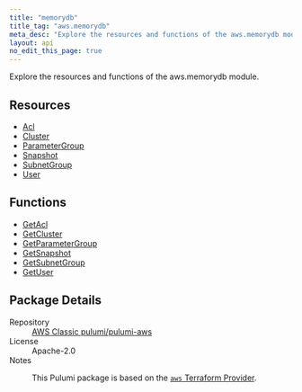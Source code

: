 ```yaml
---
title: "memorydb"
title_tag: "aws.memorydb"
meta_desc: "Explore the resources and functions of the aws.memorydb module."
layout: api
no_edit_this_page: true
---
```


<!-- WARNING: this file was generated by Pulumi Docs Generator. -->
<!-- Do not edit by hand unless you're certain you know what you are doing! -->

Explore the resources and functions of the aws.memorydb module.

<h2 id="resources">Resources</h2>
<ul class="api">
    <li><a href="acl/" title="Acl"><span class="api-symbol api-symbol--resource"></span>Acl</a></li>
    <li><a href="cluster/" title="Cluster"><span class="api-symbol api-symbol--resource"></span>Cluster</a></li>
    <li><a href="parametergroup/" title="ParameterGroup"><span class="api-symbol api-symbol--resource"></span>ParameterGroup</a></li>
    <li><a href="snapshot/" title="Snapshot"><span class="api-symbol api-symbol--resource"></span>Snapshot</a></li>
    <li><a href="subnetgroup/" title="SubnetGroup"><span class="api-symbol api-symbol--resource"></span>SubnetGroup</a></li>
    <li><a href="user/" title="User"><span class="api-symbol api-symbol--resource"></span>User</a></li>
</ul>

<h2 id="functions">Functions</h2>
<ul class="api">
    <li><a href="getacl/" title="GetAcl"><span class="api-symbol api-symbol--function"></span>GetAcl</a></li>
    <li><a href="getcluster/" title="GetCluster"><span class="api-symbol api-symbol--function"></span>GetCluster</a></li>
    <li><a href="getparametergroup/" title="GetParameterGroup"><span class="api-symbol api-symbol--function"></span>GetParameterGroup</a></li>
    <li><a href="getsnapshot/" title="GetSnapshot"><span class="api-symbol api-symbol--function"></span>GetSnapshot</a></li>
    <li><a href="getsubnetgroup/" title="GetSubnetGroup"><span class="api-symbol api-symbol--function"></span>GetSubnetGroup</a></li>
    <li><a href="getuser/" title="GetUser"><span class="api-symbol api-symbol--function"></span>GetUser</a></li>
</ul>

<h2 id="package-details">Package Details</h2>
<dl class="package-details">
	<dt>Repository</dt>
	<dd><a href="https://github.com/pulumi/pulumi-aws">AWS Classic pulumi/pulumi-aws</a></dd>
	<dt>License</dt>
	<dd>Apache-2.0</dd>
	<dt>Notes</dt>
	<dd><p>This Pulumi package is based on the <a href="https://github.com/hashicorp/terraform-provider-aws"><code>aws</code> Terraform Provider</a>.</p>
</dd>
</dl>

